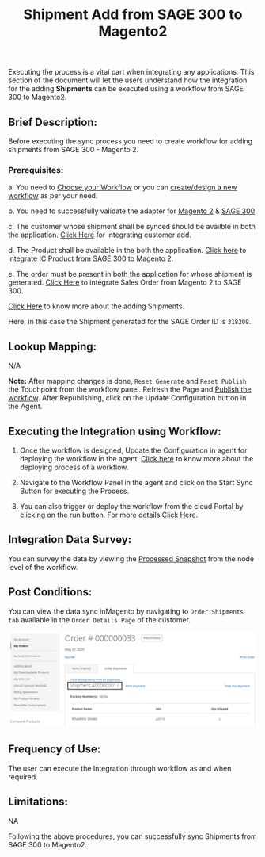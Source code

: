 ﻿---
title: "Shipment Add from SAGE 300 to Magento2"
toc: true
tag: developers
category: "Integration"
deprecated: 
    url: "/processflow/overview-of-processflow"
    title: "Overview of ProcessFlow"
menus: 
    sagemagentointegration:
        title: "Shipment Add"
        icon: fa fa-wpexplorer
        identifier: sage300magentoshipment
---

Executing the process is a vital part when integrating any applications. This section of the document will let the users understand how the integration for the adding **Shipments** can be executed using a workflow from SAGE 300 to Magento2. 

## Brief Description:

Before executing the sync process you need to create workflow for adding shipments from SAGE 300 - Magento 2. 

### Prerequisites:

a. You need to [Choose your Workflow](/workflow/steps-to-choose-your-workflow/) or you can [create/design a new workflow](/workflow/steps-to-create-your-first-workflow/) as per your need.

b. You need to successfully validate the adapter for [Magento 2](/connectors/magento2/) & [SAGE 300](/connectors/sage300/)  

c. The customer whose shipment shall be synced should be availble in both the application. [Click Here](/integration/customer-add/) for integrating customer add.

d. The Product shall be available in the both the application. [Click here](/integration/ic-product-add/) to integrate IC Product from SAGE 300 to Magento 2.

e. The order must be present in both the application for whose shipment is generated. [Click Here](/integration/sales-order-add/) to integrate Sales Order from Magento 2 to SAGE 300.

[Click Here](http://help.sage300.com/en-us/2017/web/Subsystems/OE/Content/Transactions/ShipmentsAndInvoices/ShippingOrdersAndItems.htm) to know more about the adding Shipments.

Here, in this case the Shipment generated for the SAGE Order ID is `318209`.

## Lookup Mapping: 

N/A

**Note:** After mapping changes is done, `Reset Generate` and `Reset Publish` the Touchpoint from the workflow panel. Refresh the Page and [Publish the workflow](/workflow/deploying-and-executing/#publishing-a-workflow). After Republishing, click on the Update Configuration button in the Agent.


## Executing the Integration using Workflow:

1.	Once the workflow is designed, Update the Configuration in agent for deploying the workflow in the agent. [Click here](/workflow/deploying-and-executing/) to know more about the deploying process of a workflow.

2.	Navigate to the Workflow Panel in the agent and click on the Start Sync Button for executing the Process.

3. You can also trigger or deploy the workflow from the cloud Portal by clicking on the run button. For more details [Click Here](/workflow/deploying-and-executing/#executing-the-workflow).

## Integration Data Survey:

You can survey the data by viewing the [Processed Snapshot](/workflow/list-of-snapshot/)  from the node level of the workflow.

## Post Conditions:
You can view the data sync inMagento by navigating to `Order Shipments tab` available in the `Order Details Page` of the customer.

![shipadd11](\staticfiles\integration\Sage300-Magento\shipadd11.PNG)

## Frequency of Use:

The user can execute the Integration through workflow as and when required. 

## Limitations:
NA

Following the above procedures, you can successfully sync Shipments from SAGE 300 to Magento2.